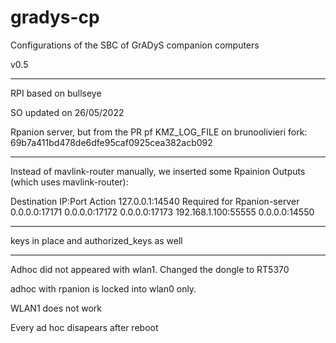 # gradys-cp

Configurations of the SBC of GrADyS companion computers

v0.5

---

RPI based on bullseye

SO updated on 26/05/2022

Rpanion server, but from the PR pf KMZ_LOG_FILE on brunoolivieri fork: 69b7a411bd478de6dfe95caf0925cea382acb092

---

Instead of mavlink-router manually, we inserted some Rpainion Outputs (which uses mavlink-router):

Destination IP:Port	Action
127.0.0.1:14540	Required for Rpanion-server
0.0.0.0:17171
0.0.0.0:17172
0.0.0.0:17173
192.168.1.100:55555
0.0.0.0:14550

---

keys in place and authorized_keys as well

---

Adhoc did not appeared with wlan1. Changed the dongle to RT5370

adhoc with rpanion is locked into wlan0 only.


WLAN1 does not work


Every ad hoc disapears after reboot
